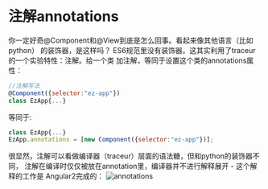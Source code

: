 # 注解annotations
你一定好奇@Component和@View到底是怎么回事。看起来像其他语言（比如python） 的装饰器，是这样吗？
ES6规范里没有装饰器。这其实利用了traceur的一个实验特性：注解。给一个类 加注解，等同于设置这个类的annotations属性：
```js
//注解写法
@Component({selector:"ez-app"})
class EzApp{...}
```

等同于:
```js
class EzApp{...}
EzApp.annotations = [new Component({selector:"ez-app"})];
```

很显然，注解可以看做编译器（traceur）层面的语法糖，但和python的装饰器不同， 注解在编译时仅仅被放在annotation里，编译器并不进行解释展开 - 这个解释的工作是 Angular2完成的：
![annotations](/study/Angular/annotations/annotations1.png)
